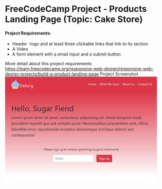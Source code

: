 # FreeCodeCamp Project -  Products Landing Page (Topic: Cake Store)

#### Project Requirements:
- Header 
    -logo and at least three clickable links that link to its section
- A Video
- A form element with a email input and a submit button

More detail about this project requirements
https://learn.freecodecamp.org/responsive-web-design/responsive-web-design-projects/build-a-product-landing-page
Project Screenshot
<img src="Other/productLanding.jpg" width="500">
